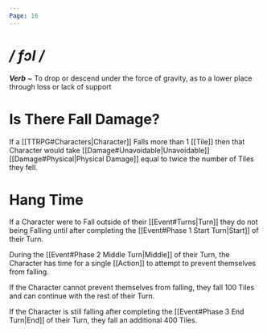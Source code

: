 ```yaml
---
Page: 16
---
```

# */ fɔl /*
***Verb*** ~ To drop or descend under the force of gravity, as to a lower place through loss or lack of support
# Is There Fall Damage?
If a [[TTRPG#Characters|Character]] Falls more than 1 [[Tile]] then that Character would take [[Damage#Unavoidable|Unavoidable]] [[Damage#Physical|Physical Damage]] equal to twice the number of Tiles they fell.
# Hang Time
If a Character were to Fall outside of their [[Event#Turns|Turn]] they do not being Falling until after completing the [[Event#Phase 1 Start Turn|Start]] of their Turn. 

During the [[Event#Phase 2 Middle Turn|Middle]] of their Turn, the Character has time for a single [[Action]] to attempt to prevent themselves from falling.

If the Character cannot prevent themselves from falling, they fall 100 Tiles and can continue with the rest of their Turn. 

If the Character is still falling after completing the [[Event#Phase 3 End Turn|End]] of their Turn, they fall an additional 400 Tiles.
